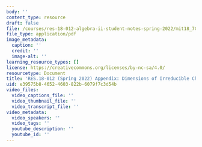 ```yaml
---
body: ''
content_type: resource
draft: false
file: /courses/res-18-012-algebra-ii-student-notes-spring-2022/mit18_702s22_append.pdf
file_type: application/pdf
image_metadata:
  caption: ''
  credit: ''
  image-alt: ''
learning_resource_types: []
license: https://creativecommons.org/licenses/by-nc-sa/4.0/
resourcetype: Document
title: 'RES.18-012 (Spring 2022) Appendix: Dimensions of Irreducible Characters'
uid: e39575b8-4652-4603-822b-6079f7c3d54b
video_files:
  video_captions_file: ''
  video_thumbnail_file: ''
  video_transcript_file: ''
video_metadata:
  video_speakers: ''
  video_tags: ''
  youtube_description: ''
  youtube_id: ''
---
```

